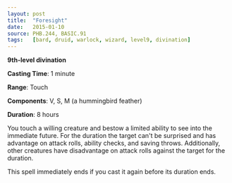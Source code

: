 ```yaml
---
layout: post
title:  "Foresight"
date:   2015-01-10
source: PHB.244, BASIC.91
tags:   [bard, druid, warlock, wizard, level9, divination]
---
```


**9th-level divination**

**Casting Time**: 1 minute

**Range**: Touch

**Components**: V, S, M (a hummingbird feather)

**Duration**: 8 hours

You touch a willing creature and bestow a limited ability to see into the immediate future. For the duration the target can't be surprised and has advantage on attack rolls, ability checks, and saving throws. Additionally, other creatures have disadvantage on attack rolls against the target for the duration.

This spell immediately ends if you cast it again before its duration ends.

